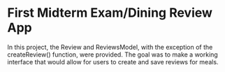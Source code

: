 # First Midterm Exam/Dining Review App
In this project, the Review and ReviewsModel, with the exception of the createReview() function, were provided. The goal was to make a working interface that would allow for users to create and save reviews for meals. 